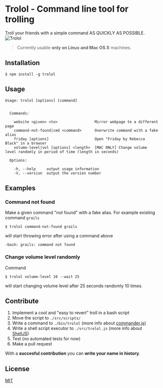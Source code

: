 # Trolol - Command line tool for trolling

Troll your friends with a simple command AS QUICKLY AS POSSIBLE. 
![Trolol](https://media.giphy.com/media/4dLgdkQM2kfCg/giphy.gif)

> Currently usable **only on Linux and Mac OS X** machines.

## Installation

```
$ npm install -g trolol
```

## Usage

```
Usage: trolol [options] [command]


  Commands:

    website <given> <to>                 Mirror webpage to a different page
    command-not-found|cmd <command>      Overwrite command with a fake alias
    friday [options]                     Open "Friday by Rebecca Black" in a browser
    volume-level|vol [options] <length>  [MAC ONLY] Change volume level randomly in period of time (length in seconds)

  Options:

    -h, --help     output usage information
    -V, --version  output the version number
```

## Examples

### Command not found

Make a given command "not found" with a fake alias. For example existing command `grails`

```
$ trolol command-not-found grails
```

will start throwing error after using a command above

```
-bash: grails: command not found
```

### Change volume level randomly

Command

```
$ trolol volume-level 10 --wait 25
```

will start changing volume level after 25 seconds randomly 10 times.

## Contribute

1. Implement a cool and "easy to revert" troll in a bash script
2. Move the script to `./src/scripts/`
3. Write a command to `./bin/trolol` (more info about [commander.js](https://github.com/tj/commander.js))
4. Write a shell script executor to `./src/trolol.js` (more info about [ShellJS](https://github.com/shelljs/shelljs))
5. Test (no automated tests for now)
6. Make a pull request

With a **succesful contribution** you can **write your name in history**.

## License

[MIT](//github.com/ukupat/trolol/blob/master/LICENSE)
